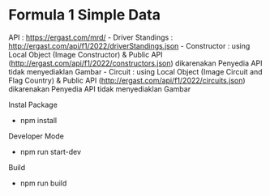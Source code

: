 # Formula 1 Simple Data

API : https://ergast.com/mrd/
        - Driver Standings : http://ergast.com/api/f1/2022/driverStandings.json
        - Constructor : using Local Object (Image Constructor) & Public API (http://ergast.com/api/f1/2022/constructors.json) dikarenakan Penyedia API  tidak menyediaklan Gambar
        - Circuit : using Local Object (Image Circuit and Flag Country) & Public API (http://ergast.com/api/f1/2022/circuits.json) dikarenakan Penyedia API  tidak menyediaklan Gambar
        
Instal Package
- npm install

Developer Mode
- npm run start-dev

Build
- npm run build